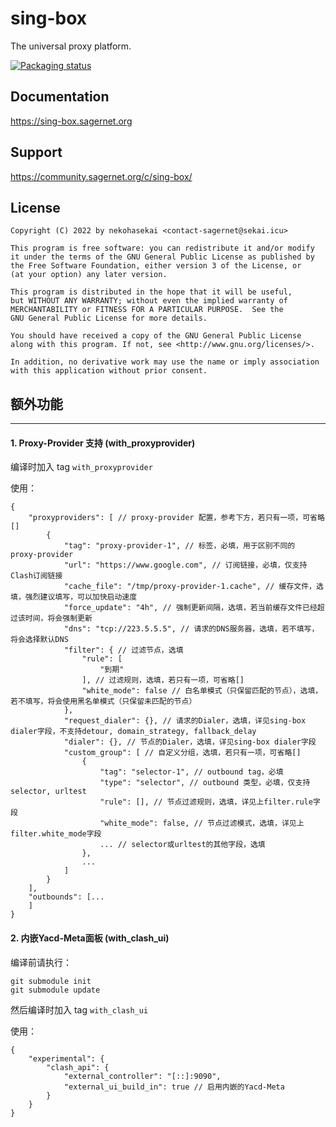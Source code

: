 # sing-box

The universal proxy platform.

[![Packaging status](https://repology.org/badge/vertical-allrepos/sing-box.svg)](https://repology.org/project/sing-box/versions)

## Documentation

https://sing-box.sagernet.org

## Support

https://community.sagernet.org/c/sing-box/

## License

```
Copyright (C) 2022 by nekohasekai <contact-sagernet@sekai.icu>

This program is free software: you can redistribute it and/or modify
it under the terms of the GNU General Public License as published by
the Free Software Foundation, either version 3 of the License, or
(at your option) any later version.

This program is distributed in the hope that it will be useful,
but WITHOUT ANY WARRANTY; without even the implied warranty of
MERCHANTABILITY or FITNESS FOR A PARTICULAR PURPOSE.  See the
GNU General Public License for more details.

You should have received a copy of the GNU General Public License
along with this program. If not, see <http://www.gnu.org/licenses/>.

In addition, no derivative work may use the name or imply association
with this application without prior consent.
```

## 额外功能

---

#### 1. Proxy-Provider 支持 (with_proxyprovider)
编译时加入 tag ```with_proxyprovider```

使用：
```
{
    "proxyproviders": [ // proxy-provider 配置，参考下方，若只有一项，可省略[]
        {
            "tag": "proxy-provider-1", // 标签，必填，用于区别不同的 proxy-provider
            "url": "https://www.google.com", // 订阅链接，必填，仅支持Clash订阅链接
            "cache_file": "/tmp/proxy-provider-1.cache", // 缓存文件，选填，强烈建议填写，可以加快启动速度
            "force_update": "4h", // 强制更新间隔，选填，若当前缓存文件已经超过该时间，将会强制更新
            "dns": "tcp://223.5.5.5", // 请求的DNS服务器，选填，若不填写，将会选择默认DNS
            "filter": { // 过滤节点，选填
                "rule": [
                    "到期"
                ], // 过滤规则，选填，若只有一项，可省略[]
                "white_mode": false // 白名单模式（只保留匹配的节点），选填，若不填写，将会使用黑名单模式（只保留未匹配的节点）
            },
            "request_dialer": {}, // 请求的Dialer，选填，详见sing-box dialer字段，不支持detour, domain_strategy, fallback_delay
            "dialer": {}, // 节点的Dialer，选填，详见sing-box dialer字段
            "custom_group": [ // 自定义分组，选填，若只有一项，可省略[]
                {
                    "tag": "selector-1", // outbound tag，必填
                    "type": "selector", // outbound 类型，必填，仅支持selector, urltest
                    "rule": [], // 节点过滤规则，选填，详见上filter.rule字段
                    "white_mode": false, // 节点过滤模式，选填，详见上filter.white_mode字段
                    ... // selector或urltest的其他字段，选填
                },
                ...
            ]
        }
    ],
    "outbounds": [...
    ]
}
```

#### 2. 内嵌Yacd-Meta面板 (with_clash_ui)
编译前请执行：
```
git submodule init
git submodule update
```
然后编译时加入 tag ```with_clash_ui```

使用：
```
{
    "experimental": {
        "clash_api": {
            "external_controller": "[::]:9090",
            "external_ui_build_in": true // 启用内嵌的Yacd-Meta
        }
    }
}
```